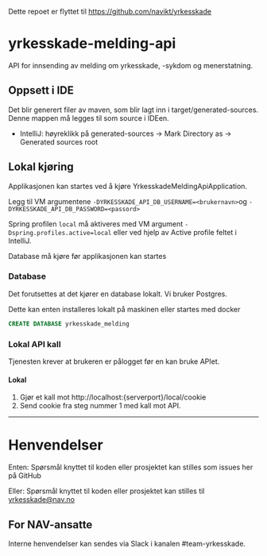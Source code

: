 Dette repoet er flyttet til https://github.com/navikt/yrkesskade


# yrkesskade-melding-api
API for innsending av melding om yrkesskade, -sykdom og menerstatning.

## Oppsett i IDE
Det blir generert filer av maven, som blir lagt inn i target/generated-sources. Denne mappen må legges til som source i IDEen.
- IntelliJ: høyreklikk på generated-sources -> Mark Directory as -> Generated sources root

## Lokal kjøring
Applikasjonen kan startes ved å kjøre YrkesskadeMeldingApiApplication.

Legg til VM argumentene `-DYRKESSKADE_API_DB_USERNAME=<brukernavn>`og `-DYRKESSKADE_API_DB_PASSWORD=<passord>`

Spring profilen `local` må aktiveres med VM argument `-Dspring.profiles.active=local` eller ved hjelp av Active profile feltet i IntelliJ.

Database må kjøre før applikasjonen kan startes

### Database
Det forutsettes at det kjører en database lokalt. Vi bruker Postgres.

Dette kan enten installeres lokalt på maskinen eller startes med docker

```sql
CREATE DATABASE yrkesskade_melding
```

### Lokal API kall
Tjenesten krever at brukeren er pålogget før en kan bruke APIet.

#### Lokal
1. Gjør et kall mot http://localhost:{serverport}/local/cookie
2. Send cookie fra steg nummer 1 med kall mot API.

---

# Henvendelser

Enten:
Spørsmål knyttet til koden eller prosjektet kan stilles som issues her på GitHub

Eller:
Spørsmål knyttet til koden eller prosjektet kan stilles til yrkesskade@nav.no

## For NAV-ansatte

Interne henvendelser kan sendes via Slack i kanalen #team-yrkesskade.
